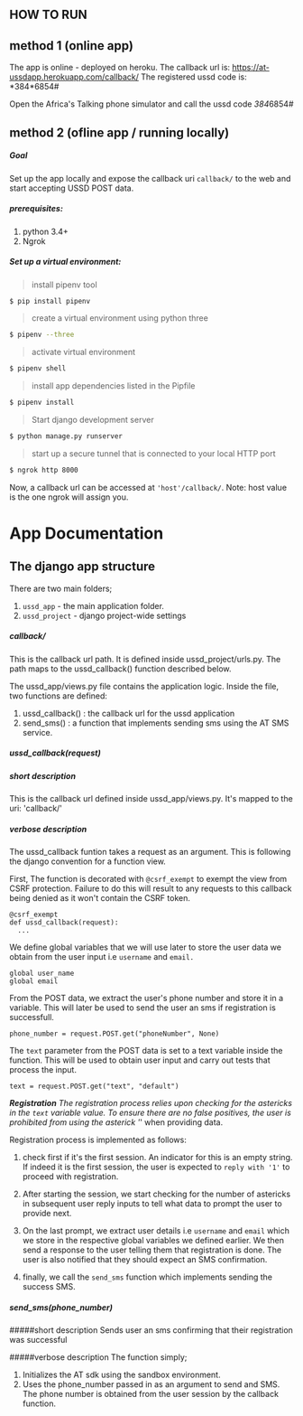 
## HOW TO RUN

## method 1 (online app)

The app is online - deployed on heroku. 
The callback url is: https://at-ussdapp.herokuapp.com/callback/
The registered ussd code is: \*384\*6854\#

Open the Africa's Talking phone simulator and call the ussd code *384*6854#



## method 2 (ofline app / running locally)
##### Goal
Set up the app locally and expose the callback uri `callback/` to the web and start accepting USSD POST data.
##### prerequisites:
1. python 3.4+
2. Ngrok



##### Set up a virtual environment:

>install pipenv tool

```sh
$ pip install pipenv
```

>create a virtual environment using python three

```sh
$ pipenv --three
```

>activate virtual environment

```sh
$ pipenv shell
```

>install app dependencies listed in the Pipfile

```sh
$ pipenv install
```

>Start django development server

```sh
$ python manage.py runserver
```

>start up a secure tunnel that is connected to your local HTTP port

```sh
$ ngrok http 8000
```


Now, a callback url can be accessed at `'host'/callback/`. 
Note: host value is the one ngrok will assign you.


# App Documentation

## The django app structure

There are two main folders;
1. `ussd_app` - the main application folder.
2. `ussd_project` - django project-wide settings

##### **callback/**
This is the callback url path. It is defined inside ussd_project/urls.py. The path maps to the ussd_callback() function described below.



The ussd_app/views.py file contains the application logic.
Inside the file, two functions are defined:
1. ussd_callback() : the callback url for the ussd application
2. send_sms() : a function that implements sending sms using the AT SMS service.


##### **ussd_callback(request)**

##### short description
This is the callback url defined inside ussd_app/views.py. It's mapped to the uri: 'callback/'

##### verbose description
The ussd_callback funtion takes a request as an argument. This is following the django convention for a function view.

First, The function is decorated with `@csrf_exempt` to exempt the view from CSRF protection. Failure to do this will result to any requests to this callback being denied as it won't contain the CSRF token. 

```
@csrf_exempt
def ussd_callback(request):
  ...    
```

We define global variables that we will use later to store the user data we obtain from the user input i.e `username` and `email.` 

``` 
global user_name
global email
```

From the POST data, we extract the user's phone number and store it in a variable. This will later be used to send the user an sms if registration is successfull.

``` 
phone_number = request.POST.get("phoneNumber", None)
```

The `text` parameter from the POST data is set to a text variable inside the function. This will be used to obtain user input and carry out tests that process the input.

``` 
text = request.POST.get("text", "default")
```

***Registration**
The registration process relies upon checking for the astericks in the `text` variable value. To ensure there are no false positives, the user is prohibited from using the asterick '*' when providing data. 

Registration process is implemented as follows:
1. check first if it's the first session. An indicator for this is an empty string. If indeed it is the first session, the user is expected to `reply with '1'` to proceed with registration.

2. After starting the session, we start checking for the number of astericks in subsequent user reply inputs to tell what data to prompt the user to provide next.

3. On the last prompt, we extract user details i.e `username` and `email` which we store in the respective global variables we defined earlier. We then send a response to the user telling them that registration is done. The user is also notified that they should expect an SMS confirmation.

4. finally, we call the `send_sms` function which implements sending the success SMS.



##### **send_sms(phone_number)**

#####short description
Sends user an sms confirming that their registration was successful

#####verbose description
The function simply;

1. Initializes the AT sdk using the sandbox environment.
2. Uses the phone_number passed in as an argument to send and SMS. The phone number is obtained from the  user session by the callback function.











